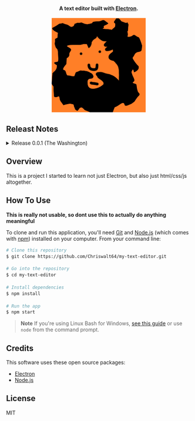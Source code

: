 

<h4 align="center">A text editor built with <a href="http://electron.atom.io" target="_blank">Electron</a>.</h4>
<!--This should be an unseen comment. aligning images for github markdown has to be done with inline css on html tags, it cant be done with just markdown-->
<p align="center"> 
    <img src="logo256x256.png" />
</p> 

## Releast Notes
<details>
<summary>Release 0.0.1 (The Washington)</summary>
<br>
	<ul>
<li>Changed the icon from the default Electron icon to the temp icon (its a 256x256 png of my twitch logo)</li>
<li> Got rid of several UI elements</li>
		<ul>
	<li>Navbar options</li>
	<li>Hamburger menu</li>
	</ul>
<li>Removed the header above the textarea and moved the save and load buttons to where the navbar was.</li>
<li>Added options to Window File menu for saving and loading (Not fully implemented)</li>
</ul>
	
with these updates, we are officially calling this release 0.0.1 - The Washington.

Oh yeah, Im using U.S. President names for releases because why not?

</details>

## Overview

This is a project I started to learn not just Electron, but also just html/css/js altogether. 

## How To Use

**This is really not usable, so dont use this to actually do anything meaningful**

To clone and run this application, you'll need [Git](https://git-scm.com) and [Node.js](https://nodejs.org/en/download/) (which comes with [npm](http://npmjs.com)) installed on your computer. From your command line:

```bash
# Clone this repository
$ git clone https://github.com/Chriswalt64/my-text-editor.git

# Go into the repository
$ cd my-text-editor

# Install dependencies
$ npm install

# Run the app
$ npm start
```

> **Note**
> If you're using Linux Bash for Windows, [see this guide](https://www.howtogeek.com/261575/how-to-run-graphical-linux-desktop-applications-from-windows-10s-bash-shell/) or use `node` from the command prompt.

## Credits

This software uses these open source packages:

- [Electron](http://electron.atom.io/)
- [Node.js](https://nodejs.org/)

## License

MIT
